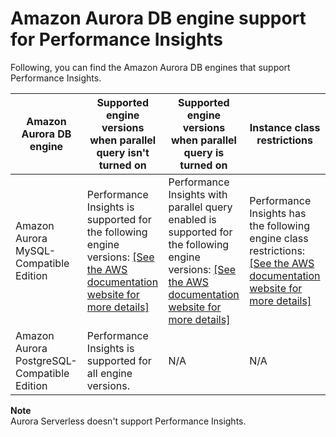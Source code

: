 # Amazon Aurora DB engine support for Performance Insights<a name="USER_PerfInsights.Overview.Engines"></a>

Following, you can find the Amazon Aurora DB engines that support Performance Insights\.


|  Amazon Aurora DB engine  | Supported engine versions when parallel query isn't turned on | Supported engine versions when parallel query is turned on | Instance class restrictions | 
| --- | --- | --- | --- | 
|  Amazon Aurora MySQL\-Compatible Edition  |  Performance Insights is supported for the following engine versions: [\[See the AWS documentation website for more details\]](http://docs.aws.amazon.com/AmazonRDS/latest/AuroraUserGuide/USER_PerfInsights.Overview.Engines.html)  |  Performance Insights with parallel query enabled is supported for the following engine versions: [\[See the AWS documentation website for more details\]](http://docs.aws.amazon.com/AmazonRDS/latest/AuroraUserGuide/USER_PerfInsights.Overview.Engines.html)  |  Performance Insights has the following engine class restrictions: [\[See the AWS documentation website for more details\]](http://docs.aws.amazon.com/AmazonRDS/latest/AuroraUserGuide/USER_PerfInsights.Overview.Engines.html)  | 
|  Amazon Aurora PostgreSQL\-Compatible Edition  |  Performance Insights is supported for all engine versions\.  |  N/A  |  N/A  | 

**Note**  
Aurora Serverless doesn't support Performance Insights\.